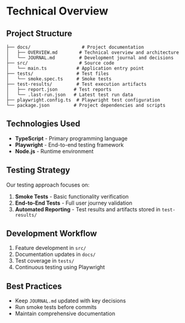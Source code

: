 # Technical Overview

## Project Structure

```
├── docs/                   # Project documentation
│   ├── OVERVIEW.md        # Technical overview and architecture
│   └── JOURNAL.md         # Development journal and decisions
├── src/                   # Source code
│   └── main.ts           # Application entry point
├── tests/                # Test files
│   └── smoke.spec.ts     # Smoke tests
├── test-results/         # Test execution artifacts
│   ├── report.json      # Test reports
│   └── .last-run.json   # Latest test run data
├── playwright.config.ts  # Playwright test configuration
└── package.json         # Project dependencies and scripts
```	

## Technologies Used

- **TypeScript** - Primary programming language
- **Playwright** - End-to-end testing framework
- **Node.js** - Runtime environment

## Testing Strategy

Our testing approach focuses on:

1. **Smoke Tests** - Basic functionality verification
2. **End-to-End Tests** - Full user journey validation
3. **Automated Reporting** - Test results and artifacts stored in `test-results/`

## Development Workflow

1. Feature development in `src/`
2. Documentation updates in `docs/`
3. Test coverage in `tests/`
4. Continuous testing using Playwright

## Best Practices

- Keep `JOURNAL.md` updated with key decisions
- Run smoke tests before commits
- Maintain comprehensive documentation



